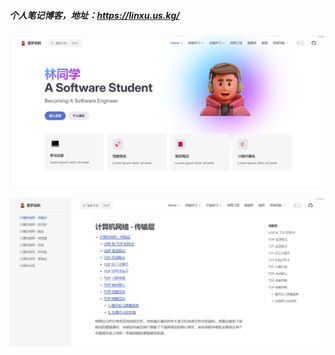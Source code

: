 ##### **个人笔记博客，地址：https://linxu.us.kg/**

![1724501239494](image/README/1724501239494.png)

![1724501325957](image/README/1724501325957.png)
